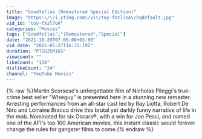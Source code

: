 ```yaml
---
title: "Goodfellas (Remastered Special Edition)"
image: "https:\/\/i.ytimg.com\/vi\/toy-fXzl7oA\/hqdefault.jpg"
vid_id: "toy-fXzl7oA"
categories: "Movies"
tags: ["Goodfellas","(Remastered","Special"]
date: "2021-10-29T07:06:08+03:00"
vid_date: "2015-05-27T16:31:19Z"
duration: "PT2H25M16S"
viewcount: ""
likeCount: "118"
dislikeCount: "24"
channel: "YouTube Movies"
---
```

{% raw %}Martin Scorsese's unforgettable film of Nicholas Pileggi's true-crime best seller &quot;Wiseguy&quot; is presented here in a stunning new remaster. Arresting performances from an all-star cast led by Ray Liotta, Robert De Niro and Lorraine Bracco drive this brutal yet darkly funny narrative of life in the mob. Nominated for six Oscars®, with a win for Joe Pesci, and named one of the AFI's top 100 American movies, this instant classic would forever change the rules for gangster films to come.{% endraw %}
